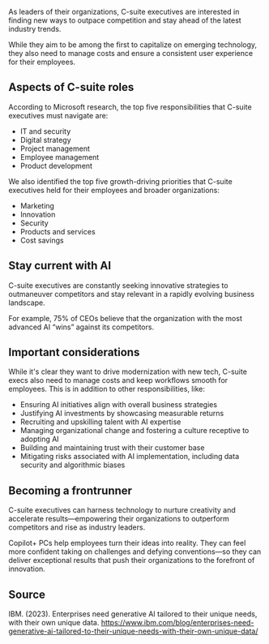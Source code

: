 As leaders of their organizations, C-suite executives are interested in finding new ways to outpace competition and stay ahead of the latest industry trends.

While they aim to be among the first to capitalize on emerging technology, they also need to manage costs and ensure a consistent user experience for their employees.

## Aspects of C-suite roles

According to Microsoft research, the top five responsibilities that C-suite executives must navigate are:

- IT and security
- Digital strategy
- Project management
- Employee management
- Product development

We also identified the top five growth-driving priorities that C-suite executives held for their employees and broader organizations:

- Marketing
- Innovation
- Security
- Products and services
- Cost savings

## Stay current with AI

C-suite executives are constantly seeking innovative strategies to outmaneuver competitors and stay relevant in a rapidly evolving business landscape.

For example, 75% of CEOs believe that the organization with the most advanced AI “wins” against its competitors.

## Important considerations

While it's clear they want to drive modernization with new tech, C-suite execs also need to manage costs and keep workflows smooth for employees. This is in addition to other responsibilities, like:

- Ensuring AI initiatives align with overall business strategies
- Justifying AI investments by showcasing measurable returns
- Recruiting and upskilling talent with AI expertise
- Managing organizational change and fostering a culture receptive to adopting AI
- Building and maintaining trust with their customer base
- Mitigating risks associated with AI implementation, including data security and algorithmic biases

## Becoming a frontrunner

C-suite executives can harness technology to nurture creativity and accelerate results—empowering their organizations to outperform competitors and rise as industry leaders.

Copilot+ PCs help employees turn their ideas into reality. They can feel more confident taking on challenges and defying conventions—so they can deliver exceptional results that push their organizations to the forefront of innovation.

## Source

IBM. (2023). Enterprises need generative AI tailored to their unique needs, with their own unique data. https://www.ibm.com/blog/enterprises-need-generative-ai-tailored-to-their-unique-needs-with-their-own-unique-data/